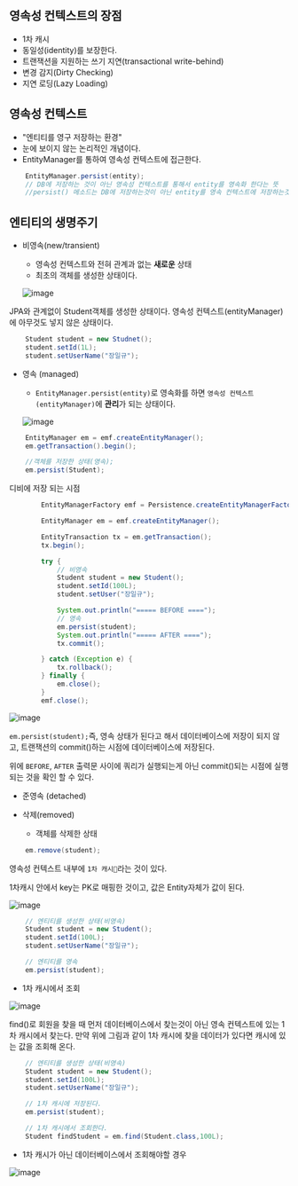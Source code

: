 ## **영속성 컨텍스트의 장점**

- 1차 캐시
- 동일성(identity)를 보장한다.
- 트랜잭션을 지원하는 쓰기 지연(transactional write-behind)
- 변경 감지(Dirty Checking)
- 지연 로딩(Lazy Loading)

## **영속성 컨텍스트**

- "엔티티를 영구 저장하는 환경"
- 눈에 보이지 않는 논리적인 개념이다.
- EntityManager를 통하여 영속성 컨텍스트에 접근한다.


```java
    EntityManager.persist(entity);
    // DB에 저장하는 것이 아닌 영속성 컨텍스트를 통해서 entity를 영속화 한다는 뜻
    //persist() 메소드는 DB에 저장하는것이 아닌 entity를 영속 컨텍스트에 저장하는것
```


## **엔티티의 생명주기**

- 비영속(new/transient)
    - 영속성 컨텍스트와 전혀 관계과 없는 **새로운** 상태
    - 최초의 객체를 생성한 상태이다.

    ![image](https://user-images.githubusercontent.com/69107255/127735686-3ae75e9b-2259-407a-9aec-62d1fef1a863.png)

JPA와 관계없이 Student객체를 생성한 상태이다. 영속성 컨텍스트(entityManager)에 아무것도 넣지 않은 상태이다.


```java
    Student student = new Studnet();
    student.setId(1L);
    student.setUserName("장일규");
```

- 영속 (managed)
    - `EntityManager.persist(entity)`로 영속화를 하면 `영속성 컨텍스트(entityManager)`에 **관리**가 되는 상태이다.

    ![image](https://user-images.githubusercontent.com/69107255/127735812-6fb1daf8-a0d5-4c2b-8962-cbf9bb0c5e05.png)


```java
    EntityManager em = emf.createEntityManager();
    em.getTransaction().begin();

    //객체를 저장한 상태(영속);
    em.persist(Student);
```

디비에 저장 되는 시점
```java
        EntityManagerFactory emf = Persistence.createEntityManagerFactory("hello");

        EntityManager em = emf.createEntityManager();

        EntityTransaction tx = em.getTransaction();
        tx.begin();

        try {
            // 비영속
            Student student = new Student();
            student.setId(100L);
            student.setUser("장일규");

            System.out.println("===== BEFORE ====");
            // 영속
            em.persist(student);
            System.out.println("===== AFTER ====");
            tx.commit();

        } catch (Exception e) {
            tx.rollback();
        } finally {
            em.close();
        }
        emf.close();
```
![image](https://user-images.githubusercontent.com/69107255/127741632-61fc6a85-3c5f-4fea-9311-2926871997cc.png)

`em.persist(student);`즉, 영속 상태가 된다고 해서  데이터베이스에 저장이 되지 않고, 트랜잭션의 commit()하는 시점에 데이터베이스에 저장된다.

위에 `BEFORE`, `AFTER` 출력문 사이에 쿼리가 실행되는게 아닌 commit()되는 시점에 실행되는 것을 확인 할 수 있다.

- 준영속 (detached)

- 삭제(removed)
    - 객체를 삭제한 상태

```java
    em.remove(student);
```

영속성 컨텍스트 내부에 `1차 캐시`라는 것이 있다.

1차캐시 안에서 key는 PK로 매핑한 것이고, 값은 Entity자체가 값이 된다.

![image](https://user-images.githubusercontent.com/69107255/127742195-9547ff17-0dd7-40db-a65c-e8dc6d269c1d.png)

```java
    // 엔티티를 생성한 상태(비영속)
    Student student = new Student();
    student.setId(100L);
    student.setUserName("장일규");

    // 엔티티를 영속
    em.persist(student);
```

- 1차 캐시에서 조회

![image](https://user-images.githubusercontent.com/69107255/127742641-18d61171-d852-4f8a-9df4-5c6cf07d5d1a.png)

find()로 회원을 찾을 때 먼저 데이터베이스에서 찾는것이 아닌 영속 컨텍스트에 있는 1차 캐시에서 찾는다.
만약 위에 그림과 같이 1차 캐시에 찾을 데이터가 있다면 캐시에 있는 값을 조회해 온다.

```java
    // 엔티티를 생성한 상태(비영속)
    Student student = new Student();
    student.setId(100L);
    student.setUserName("장일규");

    // 1차 캐시에 저장된다.
    em.persist(student);

    // 1차 캐시에서 조회한다.
    Student findStudent = em.find(Student.class,100L);

```

- 1차 캐시가 아닌 데이터베이스에서 조회해야할 경우


![image](https://user-images.githubusercontent.com/69107255/127743422-5dbe4866-59b2-4423-b803-cf9ad94e414f.png)
